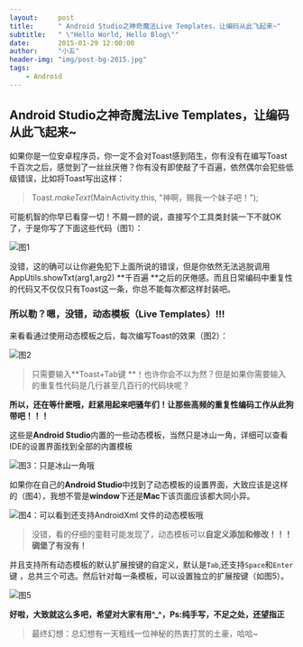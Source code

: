 ```yaml
---
layout:     post
title:      " Android Studio之神奇魔法Live Templates，让编码从此飞起来~"
subtitle:   " \"Hello World, Hello Blog\""
date:       2015-01-29 12:00:00
author:     "小五"
header-img: "img/post-bg-2015.jpg"
tags:
    - Android
---
```

## Android Studio之神奇魔法Live Templates，让编码从此飞起来~

如果你是一位安卓程序员，你一定不会对Toast感到陌生，你有没有在编写Toast千百次之后，感觉到了一丝丝厌倦？你有没有即使敲了千百遍，依然偶尔会犯些低级错误，比如将Toast写出这样：

> Toast.*makeText*(MainActivity.this, "神啊，赐我一个妹子吧！");



可能机智的你早已看穿一切！不屑一顾的说，直接写个工具类封装一下不就OK了，于是你写了下面这些代码（图1）：

![图1](https://upload-images.jianshu.io/upload_images/2378059-356b840572d177fe.png?imageMogr2/auto-orient/strip%7CimageView2/2/w/700)



没错，这的确可以让你避免犯下上面所说的错误，但是你依然无法逃脱调用AppUtils.showTxt(arg1,arg2) **千百遍 **之后的厌倦感。而且日常编码中重复性的代码又不仅仅只有Toast这一条，你总不能每次都这样封装吧。                                                       

### 所以勒？嗯，没错，动态模板（Live Templates）!!!  

来看看通过使用动态模板之后，每次编写Toast的效果（图2）：

![图2](https://upload-images.jianshu.io/upload_images/2378059-6296e806099fbbb8.gif?imageMogr2/auto-orient/strip%7CimageView2/2/w/700)

>只需要输入**Toast+Tab键 **！也许你会不以为然？但是如果你需要输入的重复性代码是几行甚至几百行的代码块呢？

**所以，还在等什麽哦，赶紧用起来吧骚年们！让那些高频的重复性编码工作从此狗带吧！！！**

这些是**Android Studio**内置的一些动态模板，当然只是冰山一角，详细可以查看IDE的设置界面找到全部的内置模板

![图3：只是冰山一角哦](https://upload-images.jianshu.io/upload_images/2378059-c48fa5d7ea6a2c37.png?imageMogr2/auto-orient/strip%7CimageView2/2/w/700)

如果你在自己的**Android Studio**中找到了动态模板的设置界面，大致应该是这样的（图4），我想不管是**window**下还是**Mac**下该页面应该都大同小异。

![图4：可以看到还支持AndroidXml 文件的动态模板哦](https://upload-images.jianshu.io/upload_images/2378059-a599762d2bfd284b.png?imageMogr2/auto-orient/strip%7CimageView2/2/w/700)

>没错，看的仔细的童鞋可能发现了，动态模板可以**自定义添加和修改！！！碉堡了有没有！**

并且支持所有动态模板的默认扩展按键的自定义，默认是`Tab`,还支持`Space`和`Enter`键 ，总共三个可选。然后针对每一条模板，可以设置独立的扩展按键（如图5）。



![图5](https://upload-images.jianshu.io/upload_images/2378059-743a5e031dfcaa53.png?imageMogr2/auto-orient/strip%7CimageView2/2/w/700)

**好啦，大致就这么多吧，希望对大家有用^_^，Ps:纯手写，不足之处，还望指正** 



> 最终幻想：总幻想有一天粗线一位神秘的热衷打赏的土豪，哈哈~

